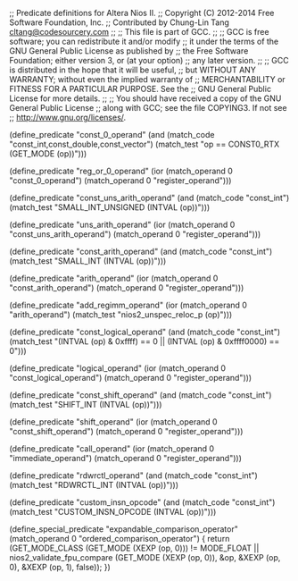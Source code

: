 ;; Predicate definitions for Altera Nios II.
;; Copyright (C) 2012-2014 Free Software Foundation, Inc.
;; Contributed by Chung-Lin Tang <cltang@codesourcery.com>
;;
;; This file is part of GCC.
;;
;; GCC is free software; you can redistribute it and/or modify
;; it under the terms of the GNU General Public License as published by
;; the Free Software Foundation; either version 3, or (at your option)
;; any later version.
;;
;; GCC is distributed in the hope that it will be useful,
;; but WITHOUT ANY WARRANTY; without even the implied warranty of
;; MERCHANTABILITY or FITNESS FOR A PARTICULAR PURPOSE.  See the
;; GNU General Public License for more details.
;;
;; You should have received a copy of the GNU General Public License
;; along with GCC; see the file COPYING3.  If not see
;; <http://www.gnu.org/licenses/>.

(define_predicate "const_0_operand"
  (and (match_code "const_int,const_double,const_vector")
       (match_test "op == CONST0_RTX (GET_MODE (op))")))

(define_predicate "reg_or_0_operand"
  (ior (match_operand 0 "const_0_operand")
       (match_operand 0 "register_operand")))

(define_predicate "const_uns_arith_operand"
  (and (match_code "const_int")
       (match_test "SMALL_INT_UNSIGNED (INTVAL (op))")))

(define_predicate "uns_arith_operand"
  (ior (match_operand 0 "const_uns_arith_operand")
       (match_operand 0 "register_operand")))

(define_predicate "const_arith_operand"
  (and (match_code "const_int")
       (match_test "SMALL_INT (INTVAL (op))")))

(define_predicate "arith_operand"
  (ior (match_operand 0 "const_arith_operand")
       (match_operand 0 "register_operand")))

(define_predicate "add_regimm_operand"
  (ior (match_operand 0 "arith_operand")
       (match_test "nios2_unspec_reloc_p (op)")))

(define_predicate "const_logical_operand"
  (and (match_code "const_int")
       (match_test "(INTVAL (op) & 0xffff) == 0
                    || (INTVAL (op) & 0xffff0000) == 0")))

(define_predicate "logical_operand"
  (ior (match_operand 0 "const_logical_operand")
       (match_operand 0 "register_operand")))

(define_predicate "const_shift_operand"
  (and (match_code "const_int")
       (match_test "SHIFT_INT (INTVAL (op))")))

(define_predicate "shift_operand"
  (ior (match_operand 0 "const_shift_operand")
       (match_operand 0 "register_operand")))

(define_predicate "call_operand"
  (ior (match_operand 0 "immediate_operand")
       (match_operand 0 "register_operand")))

(define_predicate "rdwrctl_operand"
  (and (match_code "const_int")
       (match_test "RDWRCTL_INT (INTVAL (op))")))

(define_predicate "custom_insn_opcode"
  (and (match_code "const_int")
       (match_test "CUSTOM_INSN_OPCODE (INTVAL (op))")))

(define_special_predicate "expandable_comparison_operator"
  (match_operand 0 "ordered_comparison_operator")
{
  return (GET_MODE_CLASS (GET_MODE (XEXP (op, 0))) != MODE_FLOAT
          || nios2_validate_fpu_compare (GET_MODE (XEXP (op, 0)), &op,
                                         &XEXP (op, 0), &XEXP (op, 1),
                                         false));
})
